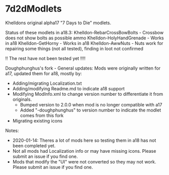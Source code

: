 # 7d2dModlets
Khelldons original alpha17 "7 Days to Die" modlets.

Status of these modlets in a18.3:
Khelldon-RebarCrossBowBolts - Crossbow does not show bolts as possible ammo
Khelldon-HolyHandGrenade - Works in a18
Khelldon-GetHorny - Works in a18
Khelldon-AwwNuts - Nuts work for repairing some things (not all tested), finding in loot not confirmed

!! The rest have not been tested yet !!!!

Doughphunghus's fork - General updates:
Mods were originally written for a17, updated them for a18, mostly by:
- Adding/migrating Localization.txt
- Adding/modifying Readme.md to indicate a18 support
- Modifying ModInfo.xml to change version number to  differentiate it from originals.
  - Bumped version to 2.0.0 when mod is no longer compatible with a17
  - Added "-doughphunghus" to version number to indicate the modlet comes from this fork
- Migrating existing icons

Notes:
- 2020-01-14: Theres a lot of mods here so testing them in a18 has not been completed yet.
- Not all mods had Localization info or may have missing icons.  Please submit an issue if you find one.
- Mods that modify the "UI" were not converted so they may not work. Please submit an issue if you find one.
